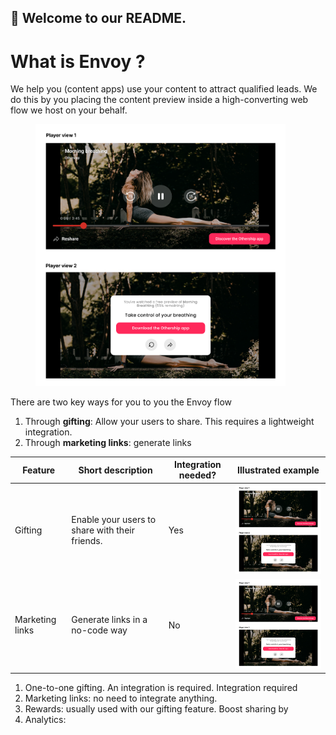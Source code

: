 
<!-- ⚠️ Readme in progress  -->

## 👋 Welcome to our README.

# What is Envoy ? 

We help you (content apps) use your content to attract qualified leads. We do this by you placing the content preview inside a high-converting web flow we host on your behalf. 

<figure class="">
    <img src="../images/player_views.png" style="width: 400px;"/>
</figure>





There are two key ways for you to you the Envoy flow
1. Through **gifting**: Allow your users to share. This requires a lightweight integration.
2. Through **marketing links**: generate links 

<!-- Illustrate those !  -->


| Feature     | Short description |      Integration needed?        | Illustrated example |
| ----------- | ----------------- | ------------------------------- | ------------------  |
| Gifting      |   Enable your users to share with their friends.   |   Yes  | <img src="../images/player_views.png" style="width: 300px;"/>       |
| Marketing links   | Generate links in a no-code way               |    No  | <img src="../images/player_views.png" style="width: 300px;"/>       |


1. One-to-one gifting. An integration is required. Integration required 
2. Marketing links: no need to integrate anything. 
3. Rewards: usually used with our gifting feature. Boost sharing by 
4. Analytics: 

<!-- **Here are some ideas to get you started:**

 ![alt text](../images/player_views.png?raw=true)

🙋‍♀️ A short introduction - what is your organization all about?
🌈 Contribution guidelines - how can the community get involved?
👩‍💻 Useful resources - where can the community find your docs? Is there anything else the community should know?
🍿 Fun facts - what does your team eat for breakfast?
🧙 Remember, you can do mighty things with the power of [Markdown](https://docs.github.com/github/writing-on-github/getting-started-with-writing-and-formatting-on-github/basic-writing-and-formatting-syntax) -->





 

